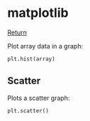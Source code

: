 # matplotlib

[Return](../data-science-home.md)

Plot array data in a graph:

```python
plt.hist(array)
```

## Scatter    

Plots a scatter graph: 

```python
plt.scatter()
```